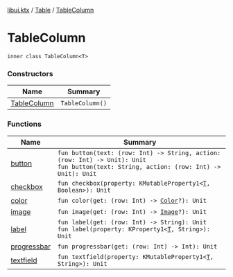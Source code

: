 [libui.ktx](../../README.md) / [Table](../README.md) / [TableColumn](README.md)

# TableColumn

`inner class TableColumn<T>`

### Constructors

| Name | Summary |
|---|---|
| [TableColumn](-table-column.md) | `TableColumn()` |

### Functions

| Name | Summary |
|---|---|
| [button](button.md) | `fun button(text: (row: Int) -> String, action: (row: Int) -> Unit): Unit`<br>`fun button(text: String, action: (row: Int) -> Unit): Unit` |
| [checkbox](checkbox.md) | `fun checkbox(property: KMutableProperty1<`[`T`](README.md#T)`, Boolean>): Unit` |
| [color](color.md) | `fun color(get: (row: Int) -> `[`Color`](../../../libui.ktx.draw/-color/README.md)`?): Unit` |
| [image](image.md) | `fun image(get: (row: Int) -> `[`Image`](../../../libui.ktx.draw/-image/README.md)`?): Unit` |
| [label](label.md) | `fun label(get: (row: Int) -> String): Unit`<br>`fun label(property: KProperty1<`[`T`](README.md#T)`, String>): Unit` |
| [progressbar](progressbar.md) | `fun progressbar(get: (row: Int) -> Int): Unit` |
| [textfield](textfield.md) | `fun textfield(property: KMutableProperty1<`[`T`](README.md#T)`, String>): Unit` |
